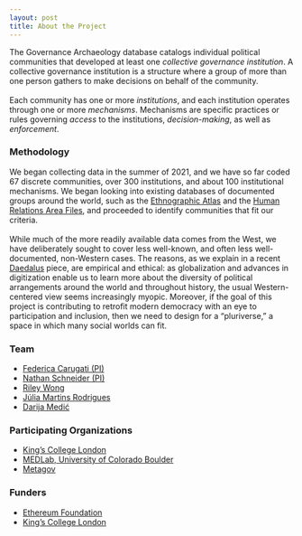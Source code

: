 ```yaml
---
layout: post
title: About the Project
---
```


The Governance Archaeology database catalogs individual political communities that developed at least one _collective governance institution_. A collective governance institution is a structure where a group of more than one person gathers to make decisions on behalf of the community.
<br>
<br>
Each community has one or more _institutions_, and each institution operates through one or more _mechanisms_. Mechanisms are specific practices or rules governing _access_ to the institutions, _decision-making_, as well as _enforcement_. 

### Methodology
We began collecting data in the summer of 2021, and we have so far coded 67 discrete communities, over 300 institutions, and about 100 institutional mechanisms. We began looking into existing databases of documented groups around the world, such as the [Ethnographic Atlas](https://d-place.org/contributions/EA) and the [Human Relations Area Files](https://hraf.yale.edu/), and proceeded to identify communities that fit our criteria. 
<br><br>
While much of the more readily available data comes from the West, we have deliberately sought to cover less well-known, and often less well-documented, non-Western cases. The reasons, as we explain in a recent [Daedalus](https://www.amacad.org/publication/governance-archaeology-research-ancestry) piece, are empirical and ethical: as globalization and advances in digitization enable us to learn more about the  diversity of political arrangements around the world and throughout history, the usual Western-centered view seems increasingly myopic. Moreover, if the goal of this project is contributing to retrofit modern democracy with an eye to participation and inclusion, then we need to design for a “pluriverse,” a space in which many social worlds can fit.  

### Team

- [Federica Carugati (PI)](https://www.kcl.ac.uk/people/federica-carugati)
- [Nathan Schneider (PI)](https://nathanschneider.info/)
- [Riley Wong](https://www.rileynwong.com/)
- [Júlia Martins Rodrigues](https://www.linkedin.com/in/j%C3%BAlia-martins-rodrigues-phd-963435144/)
- [Darija Medić](https://www.colorado.edu/cmci/people/graduate-students/intermedia-art-writing-and-performance/darija-medic)


### Participating Organizations
- [King’s College London](https://www.kcl.ac.uk/)
- [MEDLab, University of Colorado Boulder](https://www.colorado.edu/lab/medlab/)
- [Metagov](https://metagov.org/)

### Funders
- [Ethereum Foundation](https://ethereum.foundation/)
- [King’s College London](https://www.kcl.ac.uk/)
